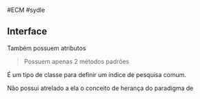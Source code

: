 #ECM #sydle
## Interface
Também possuem atributos 
> Possuem apenas 2 métodos padrões

É um tipo de classe para definir um índice de pesquisa comum.

Não possui atrelado a ela o conceito de herança do paradigma de 